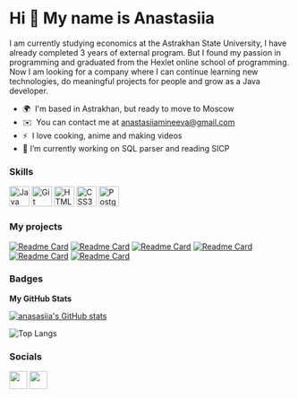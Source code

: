 Hi 👋 My name is Anastasiia
===========================

I am currently studying economics at the Astrakhan State University, I have already completed 3 years of external program. But I found my passion in programming and graduated from the Hexlet online school of programming. Now I am looking for a company where I can continue learning new technologies, do meaningful projects for people and grow as a Java developer.

*   🌍  I'm based in Astrakhan, but ready to move to Moscow
*   ✉️  You can contact me at [anastasiiamineeva@gmail.com](mailto:anastasiiamineeva@gmail.com)
*   ⚡  I love cooking, anime and making videos
*   🔭 I’m currently working on SQL parser and reading SICP

### Skills

<p align="left">
<a href="https://www.oracle.com/java/" target="_blank" rel="noreferrer"><img src="https://raw.githubusercontent.com/danielcranney/readme-generator/main/public/icons/skills/java-colored.svg" width="36" height="36" alt="Java" /></a>
<a href="https://git-scm.com/" target="_blank" rel="noreferrer"><img src="https://raw.githubusercontent.com/danielcranney/readme-generator/main/public/icons/skills/git-colored.svg" width="36" height="36" alt="Git" /></a>
<a href="https://developer.mozilla.org/en-US/docs/Glossary/HTML5" target="_blank" rel="noreferrer"><img src="https://raw.githubusercontent.com/danielcranney/readme-generator/main/public/icons/skills/html5-colored.svg" width="36" height="36" alt="HTML5" /></a>
<a href="https://www.w3.org/TR/CSS/#css" target="_blank" rel="noreferrer"><img src="https://raw.githubusercontent.com/danielcranney/readme-generator/main/public/icons/skills/css3-colored.svg" width="36" height="36" alt="CSS3" /></a>
<a href="https://www.postgresql.org/" target="_blank" rel="noreferrer"><img src="https://raw.githubusercontent.com/danielcranney/readme-generator/main/public/icons/skills/postgresql-colored.svg" width="36" height="36" alt="PostgreSQL" /></a>
</p>

### My projects

[![Readme Card](https://github-readme-stats.vercel.app/api/pin/?username=anasasiia&repo=java-project-lvl1&theme=dark&bg_color=00000000&)](https://github.com/anasasiia/java-project-lvl1)
[![Readme Card](https://github-readme-stats.vercel.app/api/pin/?username=anasasiia&repo=java-project-71&theme=dark&bg_color=00000000&)](https://github.com/anasasiia/java-project-71)
[![Readme Card](https://github-readme-stats.vercel.app/api/pin/?username=anasasiia&repo=java-project-72&theme=dark&bg_color=00000000&)](https://github.com/anasasiia/java-project-72)
[![Readme Card](https://github-readme-stats.vercel.app/api/pin/?username=anasasiia&repo=java-project-73&theme=dark&bg_color=00000000&)](https://github.com/anasasiia/java-project-73)
[![Readme Card](https://github-readme-stats.vercel.app/api/pin/?username=anasasiia&repo=java-project-78&theme=dark&bg_color=00000000&)](https://github.com/anasasiia/java-project-78)
[![Readme Card](https://github-readme-stats.vercel.app/api/pin/?username=anasasiia&repo=sql-parser&theme=dark&bg_color=00000000&)](https://github.com/anasasiia/sql-parser)

### Badges

<b>My GitHub Stats</b>

[![anasasiia's GitHub stats](https://github-readme-stats.vercel.app/api?username=anasasiia&theme=dark)](https://github.com/anasasiia/github-readme-stats)

![Top Langs](https://github-readme-stats.vercel.app/api/top-langs/?username=anasasiia&&theme=dark&bg_color=00000000&)

### Socials

<p align="left"> <a href="https://www.github.com/anasasiia" target="_blank" rel="noreferrer"><img src="https://raw.githubusercontent.com/danielcranney/readme-generator/main/public/icons/socials/github-dark.svg" width="32" height="32" /></a> <a href="https://www.linkedin.com/in/anastasiia-mineeva" target="_blank" rel="noreferrer"><img src="https://raw.githubusercontent.com/danielcranney/readme-generator/main/public/icons/socials/linkedin.svg" width="32" height="32" /></a></p>
